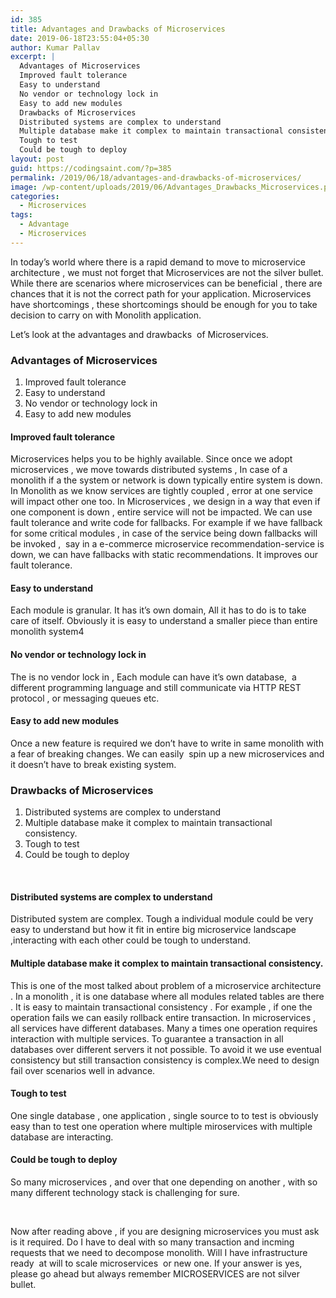 ```yaml
---
id: 385
title: Advantages and Drawbacks of Microservices
date: 2019-06-18T23:55:04+05:30
author: Kumar Pallav
excerpt: |
  Advantages of Microservices
  Improved fault tolerance
  Easy to understand
  No vendor or technology lock in
  Easy to add new modules  
  Drawbacks of Microservices
  Distributed systems are complex to understand
  Multiple database make it complex to maintain transactional consistency.
  Tough to test
  Could be tough to deploy
layout: post
guid: https://codingsaint.com/?p=385
permalink: /2019/06/18/advantages-and-drawbacks-of-microservices/
image: /wp-content/uploads/2019/06/Advantages_Drawbacks_Microservices.png
categories:
  - Microservices
tags:
  - Advantage
  - Microservices
---
```

In today&#8217;s world where there is a rapid demand to move to microservice architecture , we must not forget that Microservices are not the silver bullet. While there are scenarios where microservices can be beneficial , there are chances that it is not the correct path for your application. Microservices have shortcomings , these shortcomings should be enough for you to take decision to carry on with Monolith application.

Let&#8217;s look at the advantages and drawbacks  of Microservices.

### Advantages of Microservices

  1. Improved fault tolerance
  2. Easy to understand
  3. No vendor or technology lock in
  4. Easy to add new modules

#### Improved fault tolerance

Microservices helps you to be highly available. Since once we adopt microservices , we move towards distributed systems , In case of a monolith if a the system or network is down typically entire system is down. In Monolith as we know services are tightly coupled , error at one service will impact other one too. In Microservices , we design in a way that even if one component is down , entire service will not be impacted. We can use fault tolerance and write code for fallbacks. For example if we have fallback for some critical modules , in case of the service being down fallbacks will be invoked ,  say in a e-commerce microservice recommendation-service is down, we can have fallbacks with static recommendations. It improves our fault tolerance.

#### Easy to understand

Each module is granular. It has it&#8217;s own domain, All it has to do is to take care of itself. Obviously it is easy to understand a smaller piece than entire monolith system4

#### No vendor or technology lock in

The is no vendor lock in , Each module can have it&#8217;s own database,  a different programming language and still communicate via HTTP REST protocol , or messaging queues etc.

#### Easy to add new modules

Once a new feature is required we don&#8217;t have to write in same monolith with a fear of breaking changes. We can easily  spin up a new microservices and it doesn&#8217;t have to break existing system.

### Drawbacks of Microservices

  1. Distributed systems are complex to understand
  2. Multiple database make it complex to maintain transactional consistency.
  3. Tough to test
  4. Could be tough to deploy

&nbsp;

#### Distributed systems are complex to understand

Distributed system are complex. Tough a individual module could be very easy to understand but how it fit in entire big microservice landscape ,interacting with each other could be tough to understand.

#### Multiple database make it complex to maintain transactional consistency.

This is one of the most talked about problem of a microservice architecture . In a monolith , it is one database where all modules related tables are there . It is easy to maintain transactional consistency . For example , if one the operation fails we can easily rollback entire transaction. In microservices , all services have different databases. Many a times one operation requires interaction with multiple services. To guarantee a transaction in all databases over different servers it not possible. To avoid it we use eventual consistency but still transaction consistency is complex.We need to design fail over scenarios well in advance.

#### Tough to test

One single database , one application , single source to to test is obviously easy than to test one operation where multiple miroservices with multiple database are interacting.

#### Could be tough to deploy

So many microservices , and over that one depending on another , with so many different technology stack is challenging for sure.

&nbsp;

Now after reading above , if you are designing microservices you must ask is it required. Do I have to deal with so many transaction and incming requests that we need to decompose monolith. Will I have infrastructure  ready  at will to scale microservices  or new one. If your answer is yes, please go ahead but always remember MICROSERVICES are not silver bullet.